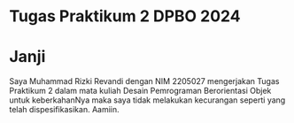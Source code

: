 # Tugas Praktikum 2 DPBO 2024
# Janji
Saya Muhammad Rizki Revandi dengan NIM 2205027 mengerjakan Tugas Praktikum 2
dalam mata kuliah Desain Pemrograman Berorientasi Objek untuk keberkahanNya maka saya tidak
melakukan kecurangan seperti yang telah dispesifikasikan. Aamiin.
